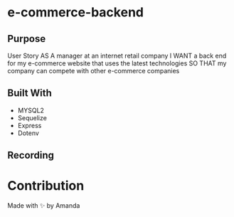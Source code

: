 # e-commerce-backend

## Purpose
User Story
AS A manager at an internet retail company
I WANT a back end for my e-commerce website that uses the latest technologies
SO THAT my company can compete with other e-commerce companies

## Built With
* MYSQL2
* Sequelize
* Express
* Dotenv

## Recording



# Contribution
Made with ✨ by Amanda

### 
